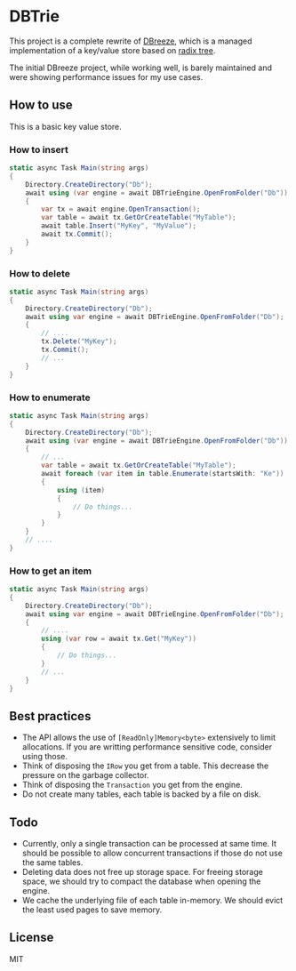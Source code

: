 # DBTrie

This project is a complete rewrite of [DBreeze](https://github.com/hhblaze/DBreeze), which is a managed implementation of a key/value store based on [radix tree](https://en.wikipedia.org/wiki/Radix_tree).

The initial DBreeze project, while working well, is barely maintained and were showing performance issues for my use cases.

## How to use

This is a basic key value store.

### How to insert

```csharp
static async Task Main(string args)
{
	Directory.CreateDirectory("Db");
	await using (var engine = await DBTrieEngine.OpenFromFolder("Db"))
	{
		var tx = await engine.OpenTransaction();
		var table = await tx.GetOrCreateTable("MyTable");
		await table.Insert("MyKey", "MyValue");
		await tx.Commit();
	}
}
```

### How to delete

```csharp
static async Task Main(string args)
{
	Directory.CreateDirectory("Db");
	await using var engine = await DBTrieEngine.OpenFromFolder("Db");
	{
		// ....
		tx.Delete("MyKey");
		tx.Commit();
		// ...
	}
}
```

### How to enumerate

```csharp
static async Task Main(string args)
{
	Directory.CreateDirectory("Db");
	await using (var engine = await DBTrieEngine.OpenFromFolder("Db"))
	{
		// ...
		var table = await tx.GetOrCreateTable("MyTable");
		await foreach (var item in table.Enumerate(startsWith: "Ke"))
		{
			using (item)
			{
				// Do things...
			}
		}
	}
	// ....
}
```

### How to get an item

```csharp
static async Task Main(string args)
{
	Directory.CreateDirectory("Db");
	await using var engine = await DBTrieEngine.OpenFromFolder("Db");
	{
		// ....
		using (var row = await tx.Get("MyKey"))
		{
			// Do things...
		}
		// ...
	}
}
```

## Best practices

* The API allows the use of `[ReadOnly]Memory<byte>` extensively to limit allocations. If you are writting performance sensitive code, consider using those.
* Think of disposing the `IRow` you get from a table. This decrease the pressure on the garbage collector.
* Think of disposing the `Transaction` you get from the engine.
* Do not create many tables, each table is backed by a file on disk.

## Todo

* Currently, only a single transaction can be processed at same time. It should be possible to allow concurrent transactions if those do not use the same tables.
* Deleting data does not free up storage space. For freeing storage space, we should try to compact the database when opening the engine.
* We cache the underlying file of each table in-memory. We should evict the least used pages to save memory.

## License

MIT